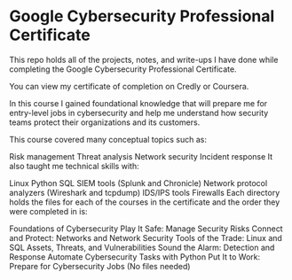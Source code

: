 # Google Cybersecurity Professional Certificate
This repo holds all of the projects, notes, and write-ups I have done while completing the Google Cybersecurity Professional Certificate.

You can view my certificate of completion on Credly or Coursera.

In this course I gained foundational knowledge that will prepare me for entry-level jobs in cybersecurity and help me understand how security teams protect their organizations and its customers.

This course covered many conceptual topics such as:

Risk management
Threat analysis
Network security
Incident response
It also taught me technical skills with:

Linux
Python
SQL
SIEM tools (Splunk and Chronicle)
Network protocol analyzers (Wireshark and tcpdump)
IDS/IPS tools
Firewalls
Each directory holds the files for each of the courses in the certificate and the order they were completed in is:

Foundations of Cybersecurity
Play It Safe: Manage Security Risks
Connect and Protect: Networks and Network Security
Tools of the Trade: Linux and SQL
Assets, Threats, and Vulnerabilities
Sound the Alarm: Detection and Response
Automate Cybersecurity Tasks with Python
Put It to Work: Prepare for Cybersecurity Jobs (No files needed)
